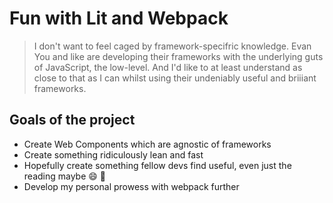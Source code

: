 # Fun with Lit and Webpack


> I don't want to feel caged by framework-specifric knowledge. Evan You and like are developing their frameworks with the underlying guts of JavaScript, the low-level. And I'd like to at least understand as close to that as I can whilst using their undeniably useful and briiiant frameworks.

## Goals of the project
- Create Web Components which are agnostic of frameworks
- Create something ridiculously lean and fast
- Hopefully create something fellow devs find useful, even just the reading maybe :smile: :100:
- Develop my personal prowess with webpack further
